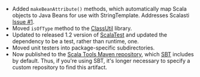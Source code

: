 * Added `makeBeanAttribute()` methods, which automatically map Scala objects
  to Java Beans for use with StringTemplate. Addresses Scalasti [Issue #1][].
* Moved `isOfType` method to the [ClassUtil][] library.
* Updated to released 1.2 version of [ScalaTest][] and updated the dependency
  to be a test, rather than runtime, one.
* Moved unit testers into package-specific subdirectories.
* Now published to the [Scala Tools Maven repository][], which [SBT][]
  includes by default. Thus, if you're using SBT, it's longer necessary to
  specify a custom repository to find this artifact.

[Issue #1]: http://github.com/bmc/scalasti/issues#issue/1
[ScalaTest]: http://scalatest.org/
[ClassUtil]: http://bmc.github.com/classutil/
[Scala Tools Maven repository]: http://www.scala-tools.org/repo-releases/
[SBT]: http://code.google.com/p/simple-build-tool/
